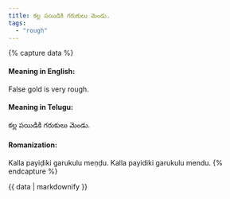 ```yaml
---
title: కల్ల పయిడికి గరుకులు మెండు.
tags:
  - "rough"
---
```


{% capture data %}
#### Meaning in English:
False gold is very rough.

#### Meaning in Telugu:
కల్ల పయిడికి గరుకులు మెండు.

#### Romanization:
Kalla payiḍiki garukulu meṇḍu.
Kalla payidiki garukulu mendu.
{% endcapture %}

{{ data | markdownify }}

